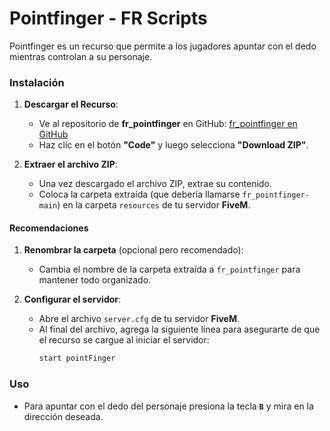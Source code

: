 # Pointfinger - FR Scripts
Pointfinger es un recurso que permite a los jugadores apuntar con el dedo mientras controlan a su personaje.

### Instalación

1. **Descargar el Recurso**:
   - Ve al repositorio de **fr_pointfinger** en GitHub:
     [fr_pointfinger en GitHub](https://github.com/Fabiorb22/fr_pointfinger)
   - Haz clic en el botón **"Code"** y luego selecciona **"Download ZIP"**.

2. **Extraer el archivo ZIP**:
   - Una vez descargado el archivo ZIP, extrae su contenido.
   - Coloca la carpeta extraída (que debería llamarse `fr_pointfinger-main`) en la carpeta `resources` de tu servidor **FiveM**.

#### **Recomendaciones**

1. **Renombrar la carpeta** (opcional pero recomendado):
   - Cambia el nombre de la carpeta extraída a `fr_pointfinger` para mantener todo organizado.

2. **Configurar el servidor**:
   - Abre el archivo `server.cfg` de tu servidor **FiveM**.
   - Al final del archivo, agrega la siguiente línea para asegurarte de que el recurso se cargue al iniciar el servidor:
     ```bash
     start pointFinger
     ```

### Uso
- Para apuntar con el dedo del personaje presiona la tecla **`B`** y mira en la dirección deseada.
